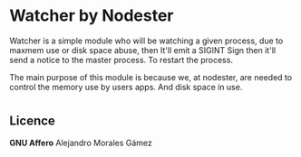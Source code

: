 
# Watcher by Nodester

 Watcher is a simple module who will be watching a given process, due to maxmem use or disk space abuse, then It'll emit a SIGINT Sign then it'll send a notice to the master process. To restart the process.

 The main purpose of this module is because we, at nodester, are needed to control the memory use by users apps. And disk space in use. 
#

## Licence

**GNU Affero**
Alejandro Morales Gámez
